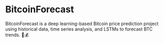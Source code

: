 # BitcoinForecast
BitcoinForecast is a deep learning-based Bitcoin price prediction project using historical data, time series analysis, and LSTMs to forecast BTC trends. 🚀💰
